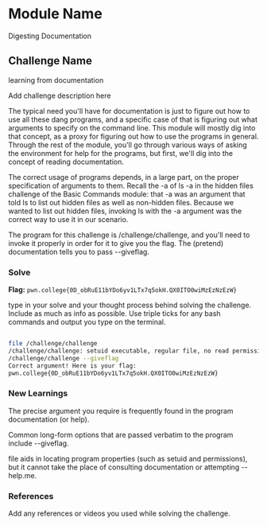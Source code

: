 # Module Name
Digesting Documentation
## Challenge Name
learning from documentation

Add challenge description here

The typical need you'll have for documentation is just to figure out how to use all these dang programs, and a specific case of that is figuring out what arguments to specify on the command line. This module will mostly dig into that concept, as a proxy for figuring out how to use the programs in general. Through the rest of the module, you'll go through various ways of asking the environment for help for the programs, but first, we'll dig into the concept of reading documentation.

The correct usage of programs depends, in a large part, on the proper specification of arguments to them. Recall the -a of ls -a in the hidden files challenge of the Basic Commands module: that -a was an argument that told ls to list out hidden files as well as non-hidden files. Because we wanted to list out hidden files, invoking ls with the -a argument was the correct way to use it in our scenario.

The program for this challenge is /challenge/challenge, and you'll need to invoke it properly in order for it to give you the flag. The (pretend) documentation tells you to pass --giveflag.

### Solve
**Flag:** `pwn.college{0D_obRuE11bYDo6yv1LTx7q5okH.QX0ITO0wiMzEzNzEzW}`

type in your solve and your thought process behind solving the challenge. Include as much as info as possible. Use triple ticks for any bash commands and output you type on the terminal.

```bash

file /challenge/challenge
/challenge/challenge: setuid executable, regular file, no read permission
/challenge/challenge --giveflag
Correct argument! Here is your flag:
pwn.college{0D_obRuE11bYDo6yv1LTx7q5okH.QX0ITO0wiMzEzNzEzW}
```

### New Learnings
The precise argument you require is frequently found in the program documentation (or help).

 Common long-form options that are passed verbatim to the program include --giveflag.

 file aids in locating program properties (such as setuid and permissions), but it cannot take the place of consulting documentation or attempting --help.me.

### References 
Add any references or videos you used while solving the challenge.
